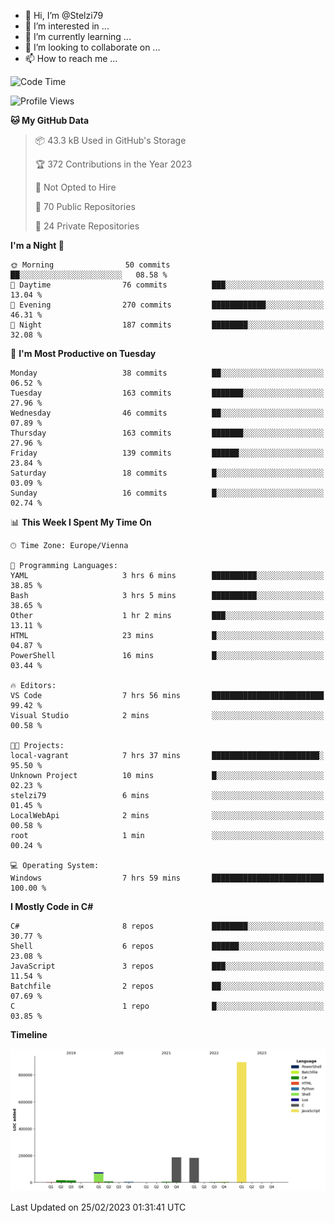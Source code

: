 - 👋 Hi, I’m @Stelzi79
- 👀 I’m interested in ...
- 🌱 I’m currently learning ...
- 💞️ I’m looking to collaborate on ...
- 📫 How to reach me ...

<!--START_SECTION:waka-->
![Code Time](http://img.shields.io/badge/Code%20Time-838%20hrs%2049%20mins-blue)

![Profile Views](http://img.shields.io/badge/Profile%20Views-0-blue)

**🐱 My GitHub Data** 

> 📦 43.3 kB Used in GitHub's Storage 
 > 
> 🏆 372 Contributions in the Year 2023
 > 
> 🚫 Not Opted to Hire
 > 
> 📜 70 Public Repositories 
 > 
> 🔑 24 Private Repositories 
 > 
**I'm a Night 🦉** 

```text
🌞 Morning                50 commits          ██░░░░░░░░░░░░░░░░░░░░░░░   08.58 % 
🌆 Daytime                76 commits          ███░░░░░░░░░░░░░░░░░░░░░░   13.04 % 
🌃 Evening                270 commits         ████████████░░░░░░░░░░░░░   46.31 % 
🌙 Night                  187 commits         ████████░░░░░░░░░░░░░░░░░   32.08 % 
```
📅 **I'm Most Productive on Tuesday** 

```text
Monday                   38 commits          ██░░░░░░░░░░░░░░░░░░░░░░░   06.52 % 
Tuesday                  163 commits         ███████░░░░░░░░░░░░░░░░░░   27.96 % 
Wednesday                46 commits          ██░░░░░░░░░░░░░░░░░░░░░░░   07.89 % 
Thursday                 163 commits         ███████░░░░░░░░░░░░░░░░░░   27.96 % 
Friday                   139 commits         ██████░░░░░░░░░░░░░░░░░░░   23.84 % 
Saturday                 18 commits          █░░░░░░░░░░░░░░░░░░░░░░░░   03.09 % 
Sunday                   16 commits          █░░░░░░░░░░░░░░░░░░░░░░░░   02.74 % 
```


📊 **This Week I Spent My Time On** 

```text
🕑︎ Time Zone: Europe/Vienna

💬 Programming Languages: 
YAML                     3 hrs 6 mins        ██████████░░░░░░░░░░░░░░░   38.85 % 
Bash                     3 hrs 5 mins        ██████████░░░░░░░░░░░░░░░   38.65 % 
Other                    1 hr 2 mins         ███░░░░░░░░░░░░░░░░░░░░░░   13.11 % 
HTML                     23 mins             █░░░░░░░░░░░░░░░░░░░░░░░░   04.87 % 
PowerShell               16 mins             █░░░░░░░░░░░░░░░░░░░░░░░░   03.44 % 

🔥 Editors: 
VS Code                  7 hrs 56 mins       █████████████████████████   99.42 % 
Visual Studio            2 mins              ░░░░░░░░░░░░░░░░░░░░░░░░░   00.58 % 

🐱‍💻 Projects: 
local-vagrant            7 hrs 37 mins       ████████████████████████░   95.50 % 
Unknown Project          10 mins             █░░░░░░░░░░░░░░░░░░░░░░░░   02.23 % 
stelzi79                 6 mins              ░░░░░░░░░░░░░░░░░░░░░░░░░   01.45 % 
LocalWebApi              2 mins              ░░░░░░░░░░░░░░░░░░░░░░░░░   00.58 % 
root                     1 min               ░░░░░░░░░░░░░░░░░░░░░░░░░   00.24 % 

💻 Operating System: 
Windows                  7 hrs 59 mins       █████████████████████████   100.00 % 
```

**I Mostly Code in C#** 

```text
C#                       8 repos             ████████░░░░░░░░░░░░░░░░░   30.77 % 
Shell                    6 repos             ██████░░░░░░░░░░░░░░░░░░░   23.08 % 
JavaScript               3 repos             ███░░░░░░░░░░░░░░░░░░░░░░   11.54 % 
Batchfile                2 repos             ██░░░░░░░░░░░░░░░░░░░░░░░   07.69 % 
C                        1 repo              █░░░░░░░░░░░░░░░░░░░░░░░░   03.85 % 
```



**Timeline**

![Lines of Code chart](https://raw.githubusercontent.com/Stelzi79/Stelzi79/main/assets/bar_graph.png)


 Last Updated on 25/02/2023 01:31:41 UTC
<!--END_SECTION:waka-->

<!---
Stelzi79/Stelzi79 is a ✨ special ✨ repository because its `README.md` (this file) appears on your GitHub profile.
You can click the Preview link to take a look at your changes.
--->
